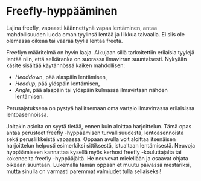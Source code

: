  Freefly-hyppääminen  
=====================

Lajina freefly, vapaasti käännettynä vapaa lentäminen, antaa
mahdollisuuden luoda oman tyylinsä lentää ja liikkua taivaalla. Ei siis
ole olemassa oikeaa tai väärää tyyliä lentää freetä.

Freeflyn määritelmä on hyvin laaja. Alkujaan sillä tarkoitettiin
erilaisia tyylejä lentää niin, että selkäranka on suorassa ilmavirran
suuntaisesti. Nykyään käsite sisältää käytännössä kaiken mahdollisen:
- *Headdown*, pää alaspäin lentämisen,
- *Headup*, pää ylöspäin lentämisen,
- *Angle*, pää alaspäin tai ylöspäin kulmassa ilmavirtaan
    nähden lentämisen.

Perusajatuksena on pystyä hallitsemaan oma vartalo ilmavirrassa
erilaisissa lentoasennoissa.

Joitakin asioita on syytä tietää, ennen kuin aloittaa harjoittelun. Tämä
opas antaa perusteet freefly -hyppäämisen turvallisuudesta,
lentoasennoista sekä perusliikkeistä vapaassa. Oppaan avulla voit
aloittaa itsenäisen harjoittelun helposti esimerkiksi sittiksestä,
istualtaan lentämisestä. Neuvoja hyppäämiseen kannattaa kysellä myös
kerhosi freefly -kouluttajalta tai kokeneelta freefly -hyppääjältä. He
neuvovat mielellään ja osaavat ohjata oikeaan suuntaan. Lukemalla tämän
oppaan et muutu päivässä mestariksi, mutta sinulla on varmasti paremmat
valmiudet tulla sellaiseksi!
